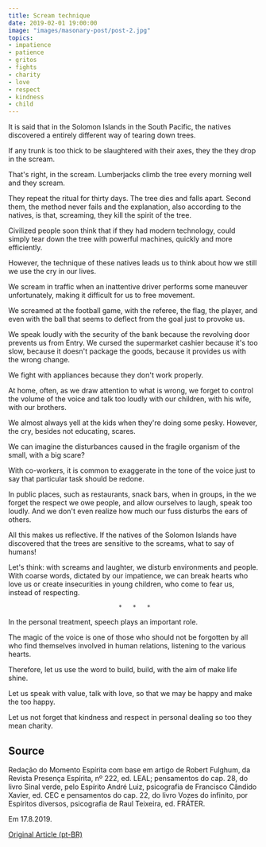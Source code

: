 ```yaml
---
title: Scream technique
date: 2019-02-01 19:00:00
image: "images/masonary-post/post-2.jpg"
topics: 
- impatience
- patience
- gritos
- fights
- charity
- love
- respect
- kindness
- child
---
```


It is said that in the Solomon Islands in the South Pacific, the natives discovered a
entirely different way of tearing down trees.

If any trunk is too thick to be slaughtered with their axes, they the
they drop in the scream.

That's right, in the scream. Lumberjacks climb the tree every morning well and
they scream.

They repeat the ritual for thirty days. The tree dies and falls apart. Second
them, the method never fails and the explanation, also according to the natives, is that,
screaming, they kill the spirit of the tree.

Civilized people soon think that if they had modern technology,
could simply tear down the tree with powerful machines, quickly and
more efficiently.

However, the technique of these natives leads us to think about how we still
we use the cry in our lives.

We scream in traffic when an inattentive driver performs some maneuver
unfortunately, making it difficult for us to free movement.

We screamed at the football game, with the referee, the flag, the player, and even
with the ball that seems to deflect from the goal just to provoke us.

We speak loudly with the security of the bank because the revolving door prevents us from
Entry. We cursed the supermarket cashier because it's too slow, because it doesn't
package the goods, because it provides us with the wrong change.

We fight with appliances because they don't work properly.

At home, often, as we draw attention to what is wrong,
we forget to control the volume of the voice and talk too loudly with our
children, with his wife, with our brothers.

We almost always yell at the kids when they're doing some pesky.
However, the cry, besides not educating, scares.

We can imagine the disturbances caused in the fragile organism of the small, with
a big scare?

With co-workers, it is common to exaggerate in the tone of the voice just to say
that particular task should be redone.

In public places, such as restaurants, snack bars, when in groups, in the
we forget the respect we owe people, and allow ourselves to laugh,
speak too loudly. And we don't even realize how much our fuss disturbs
the ears of others.

All this makes us reflective. If the natives of the Solomon Islands have discovered that
the trees are sensitive to the screams, what to say of humans!

Let's think: with screams and laughter, we disturb environments and people. With
coarse words, dictated by our impatience, we can break hearts
who love us or create insecurities in young children, who come to fear us,
instead of respecting.

                                   *   *   *

In the personal treatment, speech plays an important role.

The magic of the voice is one of those who should not be forgotten by all who find themselves
involved in human relations, listening to the various hearts.

Therefore, let us use the word to build, build, with the aim of
make life shine.

Let us speak with value, talk with love, so that we may be happy and make the
too happy.

Let us not forget that kindness and respect in personal dealing so too
they mean charity.

## Source
Redação do Momento Espírita com base em artigo de Robert Fulghum, da
Revista Presença Espírita, nº 222, ed. LEAL; pensamentos do cap. 28, do livro
Sinal verde, pelo Espírito André Luiz, psicografia de Francisco Cândido Xavier,
ed. CEC e pensamentos do cap. 22, do livro Vozes do infinito, por Espíritos
diversos, psicografia de Raul Teixeira, ed. FRÁTER.

Em 17.8.2019.

 



[Original Article (pt-BR)](http://www.momento.com.br/pt/ler_texto.php?id=5828)
